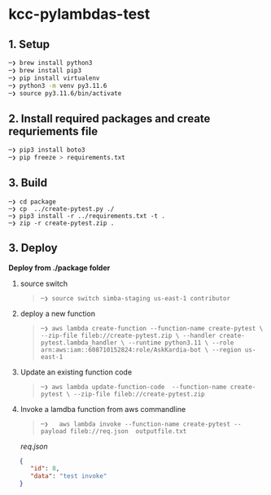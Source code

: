 # kcc-pylambdas-test


## 1. Setup

```zsh
─❯ brew install python3
─❯ brew install pip3
─❯ pip install virtualenv
─❯ python3 -m venv py3.11.6
─❯ source py3.11.6/bin/activate
```

## 2. Install required packages  and create requriements file

```zsh
─❯ pip3 install boto3
─❯ pip freeze > requirements.txt
```

## 3. Build 

```
─❯ cd package
─❯ cp  ../create-pytest.py ./
─❯ pip3 install -r ../requirements.txt -t . 
─❯ zip -r create-pytest.zip . 
```

## 3. Deploy 

**Deploy from ./package folder**

1. source switch

    >``─❯ source switch simba-staging us-east-1 contributor``


2. deploy a new function 

    >``─❯ aws lambda create-function --function-name create-pytest \
    --zip-file fileb://create-pytest.zip \
    --handler create-pytest.lambda_handler \
    --runtime python3.11 \
    --role arn:aws:iam::608710152824:role/AskKardia-bot \
    --region us-east-1
    ``

3. Update an existing function code
    >``
    ─❯ aws lambda update-function-code  --function-name create-pytest \
    --zip-file fileb://create-pytest.zip
    ``

4. Invoke a lamdba function from aws commandline
    >``─❯   aws lambda invoke --function-name create-pytest --payload fileb://req.json  outputfile.txt ``

    *req.json*
```json
   {
      "id": 8,
      "data": "test invoke"
   }
```







